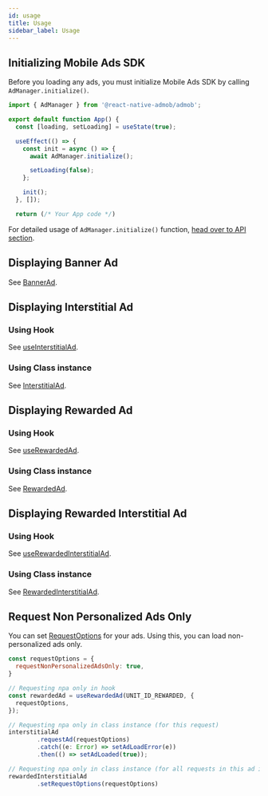 ```yaml
---
id: usage
title: Usage
sidebar_label: Usage
---
```


## Initializing Mobile Ads SDK

Before you loading any ads, you must initialize Mobile Ads SDK by calling `AdManager.initialize()`.

```js
import { AdManager } from '@react-native-admob/admob';

export default function App() {
  const [loading, setLoading] = useState(true);

  useEffect(() => {
    const init = async () => {
      await AdManager.initialize();

      setLoading(false);
    };

    init();
  }, []);

  return (/* Your App code */)
```

For detailed usage of `AdManager.initialize()` function, [head over to API section](api/initialize).

## Displaying Banner Ad

See [BannerAd](components/banner).

## Displaying Interstitial Ad

### Using Hook

See [useInterstitialAd](api/useInterstitialAd).

### Using Class instance

See [InterstitialAd](api/InterstitialAd).

## Displaying Rewarded Ad

### Using Hook

See [useRewardedAd](api/useRewardedAd).

### Using Class instance

See [RewardedAd](api/RewardedAd).

## Displaying Rewarded Interstitial Ad

### Using Hook

See [useRewardedInterstitialAd](api/useRewardedInterstitialAd).

### Using Class instance

See [RewardedInterstitialAd](api/RewardedInterstitialAd).

## Request Non Personalized Ads Only

You can set [RequestOptions](api/RequestOptions) for your ads. Using this, you can load non-personalized ads only.

```js
const requestOptions = {
  requestNonPersonalizedAdsOnly: true,
}

// Requesting npa only in hook
const rewardedAd = useRewardedAd(UNIT_ID_REWARDED, {
  requestOptions,
});

// Requesting npa only in class instance (for this request)
interstitialAd
        .requestAd(requestOptions)
        .catch((e: Error) => setAdLoadError(e))
        .then(() => setAdLoaded(true));

// Requesting npa only in class instance (for all requests in this ad instance)
rewardedInterstitialAd
        .setRequestOptions(requestOptions)
```